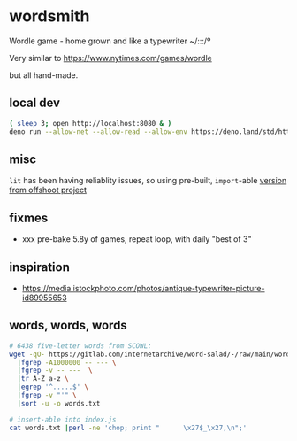 # wordsmith

Wordle game - home grown and like a typewriter ~/:::/º

Very similar to
https://www.nytimes.com/games/wordle

but all hand-made.

## local dev
```sh
( sleep 3; open http://localhost:8080 & )
deno run --allow-net --allow-read --allow-env https://deno.land/std/http/file_server.ts -p8080
```

## misc
`lit` has been having reliablity issues, so using pre-built, `import`-able
[version from offshoot project](https://git.archive.org/www/offshoot/-/blob/main/bin/lit.sh)


## fixmes
- xxx pre-bake 5.8y of games, repeat loop, with daily "best of 3"


## inspiration
- https://media.istockphoto.com/photos/antique-typewriter-picture-id89955653


## words, words, words
```sh
# 6438 five-letter words from SCOWL:
wget -qO- https://gitlab.com/internetarchive/word-salad/-/raw/main/words-scowl.txt \
  |fgrep -A1000000 -- --- \
  |fgrep -v -- ---  \
  |tr A-Z a-z \
  |egrep '^.....$' \
  |fgrep -v "'" \
  |sort -u -o words.txt

# insert-able into index.js
cat words.txt |perl -ne 'chop; print "      \x27$_\x27,\n";'
```
